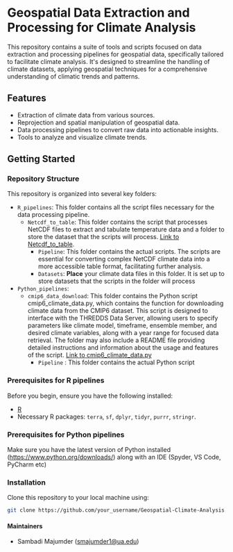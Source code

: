 # Geospatial Data Extraction and Processing for Climate Analysis

This repository contains a suite of tools and scripts focused on data extraction and processing pipelines for geospatial data, specifically tailored to facilitate climate analysis. It's designed to streamline the handling of climate datasets, applying geospatial techniques for a comprehensive understanding of climatic trends and patterns.

## Features

- Extraction of climate data from various sources.
- Reprojection and spatial manipulation of geospatial data.
- Data processing pipelines to convert raw data into actionable insights.
- Tools to analyze and visualize climate trends.

## Getting Started

### Repository Structure

This repository is organized into several key folders:

- `R_pipelines`: This folder contains all the script files necessary for the data processing pipeline.
  - `Netcdf_to_table`: This folder contains the script that processes NetCDF files to extract and tabulate temperature data and a folder to store the dataset that the scripts will process. [Link to Netcdf_to_table](https://github.com/Global-Water-Security-Center/ClimateDataProcessingPipelines/tree/main/R_pipelines/Netcdf_to_table).
     - `Pipeline`: This folder contains the actual scripts. The scripts are essential for converting complex NetCDF climate data into a more accessible table format, facilitating further analysis.
     - `Datasets`: **Place** your climate data files in this folder. It is set up to store datasets that the scripts in the folder will process
- `Python_pipelines`:
  - `cmip6_data_download`: This folder contains the Python script cmip6_climate_data.py, which contains the function for downloading climate data from the CMIP6 dataset. This script is designed to interface with the THREDDS Data Server, allowing users to specify parameters like climate model, timeframe, ensemble member, and desired climate variables, along with a year range for focused data retrieval. The folder may also include a README file providing detailed instructions and information about the usage and features of the script. [Link to cmip6_climate_data.py]()
      - `Pipeline` : This folder contains the actual Python script


### Prerequisites for R pipelines

Before you begin, ensure you have the following installed:
- [R](https://www.r-project.org/)
- Necessary R packages: `terra`, `sf`, `dplyr`, `tidyr`, `purrr`, `stringr`.


### Prerequisites for Python pipelines

Make sure you have the latest version of Python installed (https://www.python.org/downloads/) along with an IDE (Spyder, VS Code, PyCharm etc)

### Installation

Clone this repository to your local machine using:

```bash
git clone https://github.com/your_username/Geospatial-Climate-Analysis.git
```

#### Maintainers

- Sambadi Majumder (smajumder1@ua.edu)
